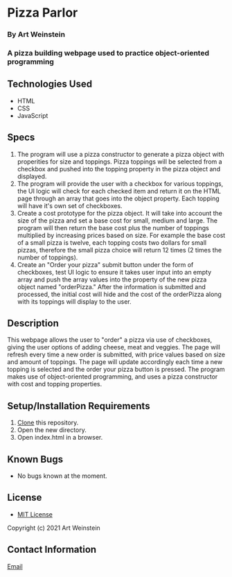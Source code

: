 # Pizza Parlor

### By Art Weinstein

### A pizza building webpage used to practice object-oriented programming

## Technologies Used

* HTML
* CSS
* JavaScript

## Specs

1. The program will use a pizza constructor to generate a pizza object with properities for size and toppings. Pizza toppings will be selected from a checkbox and pushed
into the topping property in the pizza object and displayed.
2. The program will provide the user with a checkbox for various toppings, the UI logic will check for each checked item and return it on the HTML page through an array that goes into the object property. Each topping will have it's own set of checkboxes.
3. Create a cost prototype for the pizza object. It will take into account the size of the pizza and set a base cost for small, medium and large. The program will then return the base cost plus the number of toppings multiplied by increasing prices based on size. For example the base cost of a small pizza is twelve, each topping costs two dollars for small pizzas, therefore the small pizza choice will return 12 times (2 times the number of toppings).
4. Create an "Order your pizza" submit button under the form of checkboxes, test UI logic to ensure it takes user input into an empty array and push the array values into the property of the new pizza object named "orderPizza." After the information is submitted and processed, the initial cost will hide and the cost of the orderPizza along with its toppings will display to the user. 


## Description

This webpage allows the user to "order" a pizza via use of checkboxes, giving the user options of adding cheese, meat and veggies. The page will refresh every time a new order is submitted, with price values based on size and amount of toppings. The page will update accordingly each time a new topping is selected and the order your pizza button is pressed. The program makes use of object-oriented programming, and uses a pizza constructor with cost and topping properties. 

## Setup/Installation Requirements

1. [Clone](https://docs.github.com/en/github/creating-cloning-and-archiving-repositories/cloning-a-repository-from-github/cloning-a-repository) this repository.
2. Open the new directory.
3. Open index.html in a browser.

## Known Bugs

* No bugs known at the moment.

## License

* [MIT License](https://opensource.org/licenses/MIT)

Copyright (c) 2021 Art Weinstein

## Contact Information

[Email](artur.weintsein@gmail.com)
